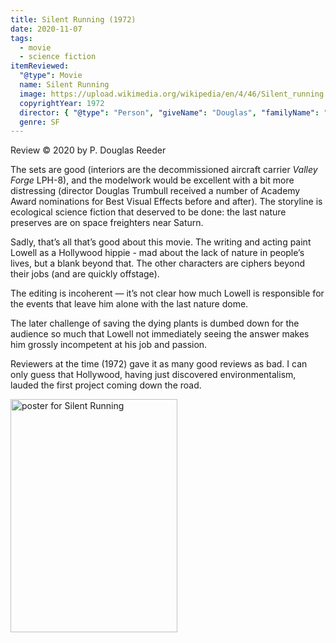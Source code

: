 ```yaml
---
title: Silent Running (1972)
date: 2020-11-07
tags:
  - movie
  - science fiction
itemReviewed:
  "@type": Movie
  name: Silent Running
  image: https://upload.wikimedia.org/wikipedia/en/4/46/Silent_running.jpg
  copyrightYear: 1972
  director: { "@type": "Person", "giveName": "Douglas", "familyName": "Trumbull" }
  genre: SF
---
```

Review ©️ 2020 by P. Douglas Reeder

The sets are good (interiors are the decommissioned aircraft carrier _Valley Forge_ LPH-8), and the modelwork would be excellent with a bit more distressing (director Douglas Trumbull received  a number of Academy Award nominations for Best Visual Effects before and after). The storyline is ecological science fiction that deserved to be done: the last nature preserves are on space freighters near Saturn.

Sadly, that’s all that’s good about this movie. The writing and acting paint Lowell as a Hollywood hippie - mad about the lack of nature in people’s lives, but a blank beyond that. The other characters are ciphers beyond their jobs (and are quickly offstage).

The editing is incoherent — it’s not clear how much Lowell is responsible for the events that leave him alone with the last nature dome.

The later challenge of saving the dying plants is dumbed down for the audience so much that Lowell not immediately seeing the answer makes him grossly incompetent at his job and passion.

Reviewers at the time (1972) gave it as many good reviews as bad. I can only guess that Hollywood, having just discovered environmentalism, lauded the first project coming down the road.

<div class="center-horizontal">
<img src="https://upload.wikimedia.org/wikipedia/en/4/46/Silent_running.jpg" width="267" height="373" alt="poster for Silent Running">
</div>
